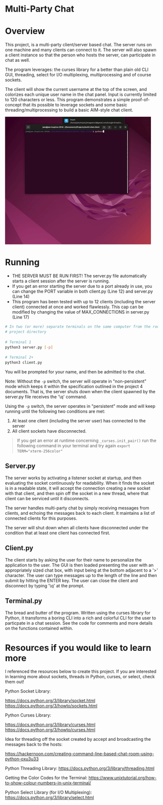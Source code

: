 # Multi-Party Chat

# Overview

This project, is a multi-party client/server based chat. The server runs on one
machine and many clients can connect to it. The server will also spawn a client
instance so that the person who hosts the server, can participate in chat as
well.

The program leverages: the curses library for a better than plain old CLI GUI,
threading, select for I/O multiplexing,  multiprocessing and of course sockets.

The client will show the current username at the top of the screen, and
colorizes each unique user name in the chat panel. Input is currently limited
to 120 characters or less. This program demonstrates a simple proof-of-concept
that its possible to leverage sockets and some basic threading/multiprocessing
to build a basic AIM-style chat client.

![Preview of Running Application](chat-recording.gif)


# Running

- THE SERVER MUST BE RUN FIRST! The server.py file automatically starts a client 
  session after the server is running.
- If you get an error starting the server due to a port already in use, you
  can change the PORT variable in both client.py (Line 12) and server.py (Line 
  14)
- This program has been tested with up to 12 clients (including the server 
  client) connected at once and worked flawlessly. This cap can be modified by 
  changing the value of MAX_CONNECTIONS in server.py (Line 17)


```bash
# In two (or more) separate terminals on the same computer from the root of the 
# project directory

# Terminal 1
python3 server.py [-p]

# Terminal 2+
python3 client.py
```

You will be prompted for your name, and then be admitted to the chat.

Note: Without the `-p` switch, the server will operate in "non-persistent" mode
which keeps it within the specification outlined in the project 4 documents.
That is, the server shuts down when the client spawned by the server.py file
receives the '\q' command.

Using the `-p` switch, the server operates in "persistent" mode and will keep
running until the following two conditions are met:

1.  At least one client (including the server user) has connected to the server
2.  All client sockets have disconnected.

> If you get an error at runtime concerning `_curses.init_pair()` run the following command in your terminal and try again `export TERM="xterm-256color"`

## Server.py

The server works by activating a listener socket at startup, and then evaluating
the socket continuously for readability. When it finds the socket is in a
readable state, it will accept the connection creating a new socket with that
client, and then spin off the socket in a new thread, where that client can be
serviced until it disconnects.

The server handles multi-party chat by simply receiving messages from clients,
and echoing the messages back to each client. It maintains a list of connected
clients for this purposes.

The server will shut down when all clients have disconnected under the condition
that at least one client has connected first.


## Client.py

The client starts by asking the user for their name to personalize the
application to the user. The GUI is then loaded presenting the user with an
appropriately sized chat box, with input being at the bottom adjacent to a '>' 
character. The user can type messages up to the length of the line and then
submit by hitting the ENTER key. The user can close the client and disconnect by
typing '\q' at the prompt.


## Terminal.py

The bread and butter of the program. Written using the curses library for 
Python, it transforms a boring CLI into a rich and colorful CLI for the user
to particpate in a chat session. See the code for comments and more details
on the functions contained within.


# Resources if you would like to learn more

I referenced the resources below to create this project. If you are interested in learning more about sockets, threads in Python, curses, or select, check them out!

Python Socket Library:

https://docs.python.org/3/library/socket.html
https://docs.python.org/3/howto/sockets.html

Python Curses Library: 

https://docs.python.org/3/library/curses.html
https://docs.python.org/3/howto/curses.html

Idea for threading off the socket created by accept and broadcasting the messages
back to the hosts:

https://hackernoon.com/creating-command-line-based-chat-room-using-python-oxu3u33

Python Threading Library:
https://docs.python.org/3/library/threading.html

Getting the Color Codes for the Terminal:
https://www.unixtutorial.org/how-to-show-colour-numbers-in-unix-terminal/

Python Select Library (for I/O Multiplexing):
https://docs.python.org/3/library/select.html
